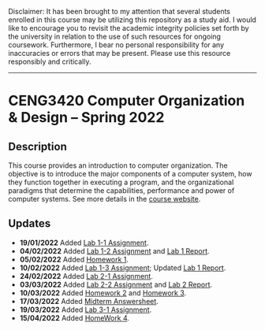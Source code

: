 Disclaimer: It has been brought to my attention that several students enrolled in this course may be utilizing this repository as a study aid. I would like to encourage you to revisit the academic integrity policies set forth by the university in relation to the use of such resources for ongoing coursework. Furthermore, I bear no personal responsibility for any inaccuracies or errors that may be present. Please use this resource responsibly and critically.

---

# CENG3420 Computer Organization & Design – Spring 2022

## Description

This course provides an introduction to computer organization. The objective is to introduce the major components of a computer system, how they function together in executing a program, and the organizational paradigms that determine the capabilities, performance and power of computer systems. See more details in the [course website](https://www.cse.cuhk.edu.hk/~byu/CENG3420/2022Spring/index.html).

## Updates

- **19/01/2022** Added [Lab 1-1 Assignment](Lab/Lab1/Lab1-1.ams).
- **04/02/2022** Added [Lab 1-2 Assignment](Lab/Lab1/Lab1-2.ams) and [Lab 1 Report](Lab/Lab1/Report.md).
- **05/02/2022** Added [Homework 1](Homework/Homework1.md).
- **10/02/2022** Added [Lab 1-3 Assignment](Lab/Lab1/Lab1-3.ams); Updated [Lab 1 Report](Lab/Lab1/Report.md).
- **24/02/2022** Added [Lab 2-1 Assignment](Lab/Lab2/Lab2-1/asm.c).
- **03/03/2022** Added [Lab 2-2 Assignment](Lab/Lab2/Lab2-2/sim.c) and [Lab 2 Report](Lab/Lab2/Report.md).
- **10/03/2022** Added [Homework 2](Homework/Homework2.md) and [Homework 3](Homework/Homework3.md).
- **17/03/2022** Added [Midterm Answersheet](Midterm/Midterm.md).
- **19/03/2022** Added [Lab 3-1 Assignment](Lab/Lab3/Lab3-1/riscv-lc.c).
- **15/04/2022** Added [HomeWork 4](Homework/Homework4.md).
